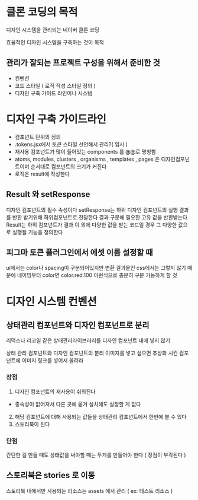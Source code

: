 # 클론 코딩의 목적

디자인 시스템을 관리되는 네이버 클론 코딩

효율적인 디자인 시스템을 구축하는 것이 목적

## 관리가 잘되는 프로젝트 구성을 위해서 준비한 것

- 컨벤션
- 코드 스타일 ( 로직 작성 스타일 정의 )
- 디자인 구축 가이드 라인이나 시스템

# 디자인 구축 가이드라인

- 컴포넌트 단위의 정의
- .tokens.jsx에서 토큰 스타일 선언해서 관리?( 임시 )
- 재사용 컴포넌트가 많이 들어있는 components 를 @@로 명칭함
- atoms, modules, clusters , organisms , templates , pages 은 디자인컴포넌트이며
  순서대로 컴포넌트의 크기가 커진다
- 로직은 result에 작성한다

## Result 와 setResponse

디자인 컴포넌트의 필수 속성이다
setResponse는 하위 디자인 컴포넌트의 실행 결과를 반환 받기위해 하위컴포넌트로 전달한다
결과 구분에 필요한 고유 값을 반환받는다
Result는 하위 컴포넌트가 결과 이 외에 다양한 값을 받는 코드일 경우 그 다양한 값으로 실행될 기능을 정의한다

## 피그마 토큰 플러그인에서 에셋 이름 설정할 때

ui에서는 color나 spacing이 구분되어있지만 변환 결과물인 css에서는 그렇지 않기 때문에
네이밍부터 color면 color.red.100 이런식으로 충분히 구분 가능하게 할 것

# 디자인 시스템 컨벤션

## 상태관리 컴포넌트와 디자인 컴포넌트로 분리

리덕스나 리코일 같은 상태관리라이브러리를
디자인 컴포넌트 내에 넣지 않기

상태 관리 컴포넌트와 디자인 컴포넌트의 분리
이미지를 넣고 싶으면 추상화 시킨 컴포넌트에 이미지 링크를 넣어서 올려라

### 장점

1. 디자인 컴포넌트의 재사용이 쉬워진다

- 종속성이 없어져서 다른 곳에 옮겨 설치해도 설정할 게 없다

2. 해당 컴포넌트에 대해 사용되는 값들을 상태관리 컴포넌트에서 한번에 볼 수 있다
3. 스토리북이 된다

### 단점

간단한 걸 만들 때도 상태값을 써야할 때는 두개를 만들어야 한다 ( 장점이 부각된다 )

## 스토리북은 stories 로 이동

스토리북 내에서만 사용되는 리소스는 assets 에서 관리 ( ex: 테스트 리소스 )
